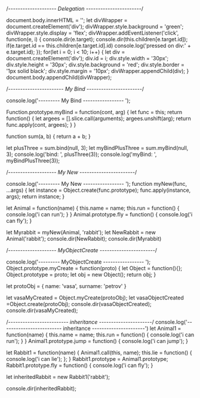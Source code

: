 /*-------------------- Delegation -----------------------*/

document.body.innerHTML = '';
let divWrapper = document.createElement('div');
divWrapper.style.background = 'green';
divWrapper.style.display = 'flex';
divWrapper.addEventListener('click', function(e, i) {
    console.dir(e.target);
    console.dir(this.children[e.target.id]);
    if(e.target.id == this.children[e.target.id].id) console.log('pressed on div:' + e.target.id);
});
for(let i = 0; i < 10; i++) {
    let div = document.createElement('div');
    div.id = i;
    div.style.width = '30px';
    div.style.height = '30px';
    div.style.background = 'red';
    div.style.border = '1px solid black';
    div.style.margin = '10px';
    divWrapper.appendChild(div);
}
document.body.appendChild(divWrapper);

/*----------------------- My Bind -----------------------*/

console.log('--------- My Bind ----------------- ');

Function.prototype.myBind = function(cont, arg) {
    let func = this;
    return function() {
        let argees = [].slice.call(arguments);
        argees.unshift(arg);
        return func.apply(cont, argees);
    }
}

function sum(a, b) {
    return a + b;
}

let plusThree = sum.bind(null, 3);
let myBindPlusThree = sum.myBind(null, 3);
console.log('bind: ', plusThree(3));
console.log('myBind: ', myBindPlusThree(3));

/*-------------------- My New -----------------------*/

console.log('--------- My New ----------------- ');
function myNew(func, ...args) {
    let instance = Object.create(func.prototype);
    func.apply(instance, args);
    return instance;
}

let Animal = function(name) {
    this.name = name;
    this.run = function() {
        console.log('i can run');
    }
}
Animal.prototype.fly = function() {
    console.log('i can fly');
}

let Myrabbit = myNew(Animal, 'rabbit');
let NewRabbit = new Animal('rabbit');
console.dir(NewRabbit);
console.dir(Myrabbit)

/*-------------------- MyObjectCreate -----------------------*/

console.log('--------- MyObjectCreate ----------------- ');
Object.prototype.myCreate = function(proto) {
    let Object = function(){};
    Object.prototype = proto;
    let obj = new Object();
    return obj;
}

let protoObj = {
    name: 'vasa',
    surname: 'petrov'
}

let vasaMyCreated = Object.myCreate(protoObj);
let vasaObjectCreated =Object.create(protoObj);
console.dir(vasaObjectCreated);
console.dir(vasaMyCreated);

/*------------------------- inheritance ----------------------*/
console.log('------------------------- inheritance ----------------------')
let Animal1 = function(name) {
    this.name = name;
    this.run = function() {
        console.log('i can run');
    }
}
Animal1.prototype.jump = function() {
    console.log('i can jump');
}

let Rabbit1 = function(name) {
    Animal1.call(this, name);
    this.lie = function() {
        console.log('i can lie');
    };
}
Rabbit1.prototype = Animal1.prototype;
Rabbit1.prototype.fly = function() {
    console.log('i can fly');
}

let inheritedRabbit = new Rabbit1('rabbit');

console.dir(inheritedRabbit);

